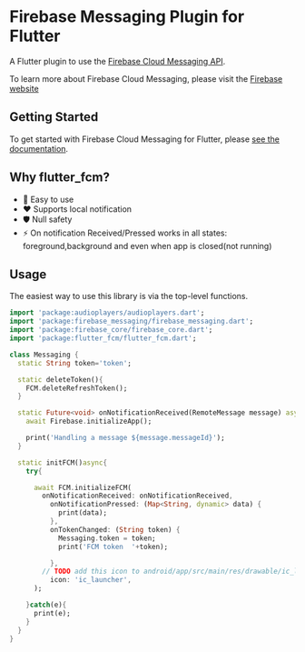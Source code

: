 # Firebase Messaging Plugin for Flutter

A Flutter plugin to use the [Firebase Cloud Messaging API](https://firebase.google.com/docs/cloud-messaging).

To learn more about Firebase Cloud Messaging, please visit the [Firebase website](https://firebase.google.com/products/cloud-messaging)

## Getting Started

To get started with Firebase Cloud Messaging for Flutter, please [see the documentation](https://firebase.flutter.dev/docs/messaging/overview).


## Why flutter_fcm?

- 🚀 Easy to use 
- ❤ Supports local notification
- 🛡️ Null safety
- ⚡ On notification Received/Pressed works in all states: foreground,background and even when app is closed(not running)


## Usage

The easiest way to use this library is via the top-level functions.

```dart
import 'package:audioplayers/audioplayers.dart';
import 'package:firebase_messaging/firebase_messaging.dart';
import 'package:firebase_core/firebase_core.dart';
import 'package:flutter_fcm/flutter_fcm.dart';

class Messaging {
  static String token='token';

  static deleteToken(){
    FCM.deleteRefreshToken();
  }

  static Future<void> onNotificationReceived(RemoteMessage message) async {
    await Firebase.initializeApp();

    print('Handling a message ${message.messageId}');
  }

  static initFCM()async{
    try{

      await FCM.initializeFCM(
        onNotificationReceived: onNotificationReceived,
          onNotificationPressed: (Map<String, dynamic> data) {
            print(data);
          },
          onTokenChanged: (String token) {
            Messaging.token = token;
            print('FCM token  '+token);

          },
        // TODO add this icon to android/app/src/main/res/drawable/ic_launcher.png
          icon: 'ic_launcher',
      );

    }catch(e){
      print(e);
    }
  }
}

```
 

  
